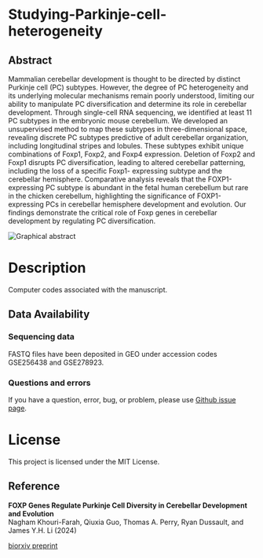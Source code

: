 # Studying-Parkinje-cell-heterogeneity

## Abstract
Mammalian cerebellar development is thought to be directed by distinct Purkinje cell (PC) subtypes. However, the degree of PC heterogeneity and its underlying molecular mechanisms remain poorly understood, limiting our ability to manipulate PC diversification and determine its role in cerebellar development. Through single-cell RNA sequencing, we identified at least 11 PC subtypes in the embryonic mouse cerebellum. We developed an unsupervised method to map these subtypes in three-dimensional space, revealing discrete PC subtypes predictive of adult cerebellar organization, including longitudinal stripes and lobules. These subtypes exhibit unique combinations of Foxp1, Foxp2, and Foxp4 expression. Deletion of Foxp2 and Foxp1 disrupts PC diversification, leading to altered cerebellar patterning, including the loss of a specific Foxp1- expressing subtype and the cerebellar hemisphere. Comparative analysis reveals that the FOXP1-expressing PC subtype is abundant in the fetal human cerebellum but rare in the chicken cerebellum, highlighting the significance of FOXP1-expressing PCs in cerebellar hemisphere development and evolution. Our findings demonstrate the critical role of Foxp genes in cerebellar development by regulating PC diversification.

![Graphical abstract]()

# Description
Computer codes associated with the manuscript.

## Data Availability
### Sequencing data
FASTQ files have been deposited in GEO under accession codes GSE256438 and GSE278923. 


### Questions and errors
If you have a question, error, bug, or problem, please use [Github issue page](https://github.com/JLiLab/Studying-Parkinje-cell-heterogeneity).

# License
This project is licensed under the MIT License.

## Reference
**FOXP Genes Regulate Purkinje Cell Diversity in Cerebellar Development and Evolution**  
Nagham Khouri-Farah, Qiuxia Guo, Thomas A. Perry, Ryan Dussault, and James Y.H. Li (2024)

[biorxiv preprint](https://doi.org/10.1101/2024.11.07.622485)
